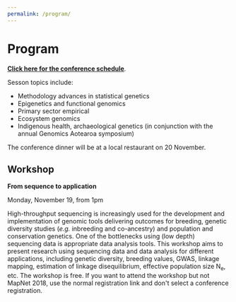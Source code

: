 ```yaml
---
permalink: /program/
---
```


<span></span>

# Program

[**Click here for the conference schedule**](/assets/schedule.pdf).

Sesson topics include:
- Methodology advances in statistical genetics
- Epigenetics and functional genomics
- Primary sector empirical
- Ecosystem genomics
- Indigenous health, archaeological genetics (in conjunction with the annual Genomics Aotearoa symposium)

The conference dinner will be at a local restaurant on 20 November.

## Workshop

**From sequence to application**

Monday, November 19, from 1pm

High-throughput sequencing is increasingly used for the development and implementation of genomic tools delivering outcomes for breeding, genetic diversity studies (*e.g.* inbreeding and co-ancestry) and population and conservation genetics. One of the bottlenecks using (low depth) sequencing data is appropriate data analysis tools. This workshop aims to present research using sequencing data and data analysis for different applications, including genetic diversity, breeding values, GWAS, linkage mapping, estimation of linkage disequilibrium, effective population size N<sub>e</sub>, etc. The workshop is free. If you want to attend the workshop but not MapNet 2018, use the normal registration link and don't select a conference registration. 

